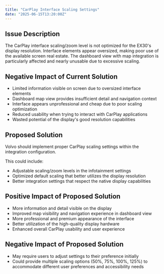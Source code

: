 ```yaml
---
title: "CarPlay Interface Scaling Settings"
date: "2025-06-15T13:20:00Z"
---
```


## Issue Description

The CarPlay interface scaling/zoom level is not optimized for the EX30's display resolution. Interface elements appear oversized, making poor use of the available screen real estate. The dashboard view with map integration is particularly affected and nearly unusable due to excessive scaling.

## Negative Impact of Current Solution

- Limited information visible on screen due to oversized interface elements
- Dashboard map view provides insufficient detail and navigation context
- Interface appears unprofessional and cheap due to poor scaling optimization
- Reduced usability when trying to interact with CarPlay applications
- Wasted potential of the display's good resolution capabilities

## Proposed Solution

Volvo should implement proper CarPlay scaling settings within the integration configuration.

This could include:

- Adjustable scaling/zoom levels in the infotainment settings
- Optimized default scaling that better utilizes the display resolution
- Better integration settings that respect the native display capabilities

## Positive Impact of Proposed Solution

- More information and detail visible on the display
- Improved map visibility and navigation experience in dashboard view
- More professional and premium appearance of the interface
- Better utilization of the high-quality display hardware
- Enhanced overall CarPlay usability and user experience

## Negative Impact of Proposed Solution

- May require users to adjust settings to their preference initially
- Could provide multiple scaling options (50%, 75%, 100%, 125%) to accommodate different user preferences and accessibility needs
